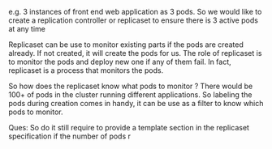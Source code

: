 e.g. 3 instances of front end web application as 3 pods.
So we would like to create a replication controller or replicaset to ensure there is 3 active pods at any time

Replicaset can be use to monitor existing parts if the pods are created already. If not created, it will create the pods for us. The role of replicaset is to monitor the pods and deploy new one if any of them fail. In fact, replicaset is a process that monitors the pods.

So how does the replicaset know what pods to monitor ? There would be 100+ of pods in the cluster running different applications. So labeling the pods during creation comes in handy, it can be use as a filter to know which pods to monitor.

Ques: So do it still require to provide a template section in the replicaset specification if the number of pods r
